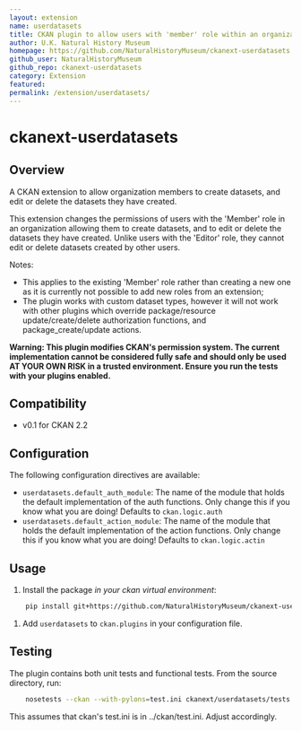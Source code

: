 ```yaml
---
layout: extension
name: userdatasets
title: CKAN plugin to allow users with 'member' role within an organization to create/edit/delete their own datasets
author: U.K. Natural History Museum
homepage: https://github.com/NaturalHistoryMuseum/ckanext-userdatasets
github_user: NaturalHistoryMuseum
github_repo: ckanext-userdatasets
category: Extension
featured: 
permalink: /extension/userdatasets/
---
```



ckanext-userdatasets
====================

Overview
--------

A CKAN extension to allow organization members to create datasets, and edit or delete the datasets they have created.

This extension changes the permissions of users with the 'Member' role in an organization allowing them to create
datasets, and to edit or delete the datasets they have created. Unlike users with the 'Editor' role, they cannot
edit or delete datasets created by other users.

Notes:

-   This applies to the existing 'Member' role rather than creating a new one as it is currently not possible to add
    new roles from an extension;
-   The plugin works with custom dataset types, however it will not work with other plugins which override
    package/resource update/create/delete authorization functions, and package\_create/update actions.

**Warning: This plugin modifies CKAN's permission system. The current implementation cannot be considered fully
safe and should only be used AT YOUR OWN RISK in a trusted environment. Ensure you run the tests with your plugins
enabled.**

Compatibility
-------------

-   v0.1 for CKAN 2.2

Configuration
-------------

The following configuration directives are available:

-   `userdatasets.default_auth_module`: The name of the module that holds the default implementation of the auth
    functions. Only change this if you know what you are doing! Defaults to
    `ckan.logic.auth`
-   `userdatasets.default_action_module`: The name of the module that holds the default implementation of the action
    functions. Only change this if you know what you are doing! Defaults to
    `ckan.logic.actin`

Usage
-----

1.  Install the package *in your ckan virtual environment*:

``` sh
    pip install git+https://github.com/NaturalHistoryMuseum/ckanext-userdatasets#egg=ckanext-userdatasets
```

1.  Add `userdatasets` to `ckan.plugins` in your configuration file.

Testing
-------

The plugin contains both unit tests and functional tests. From the source directory, run:

``` sh
    nosetests --ckan --with-pylons=test.ini ckanext/userdatasets/tests
```

This assumes that ckan's test.ini is in ../ckan/test.ini. Adjust accordingly.

